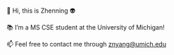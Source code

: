 👋 Hi, this is Zhenning 👽

📚 I’m a MS CSE student at the University of Michigan!

📫 Feel free to contact me through znyang@umich.edu
